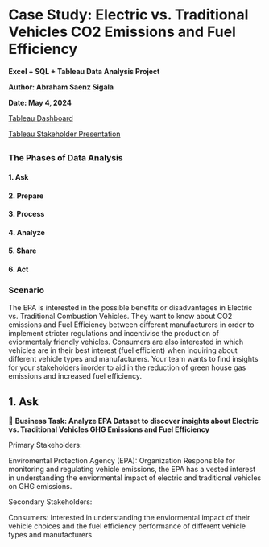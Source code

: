 # Case Study: Electric vs. Traditional Vehicles CO2 Emissions and Fuel Efficiency 
**Excel + SQL + Tableau Data Analysis Project**

**Author: Abraham Saenz Sigala**

**Date: May 4, 2024**

[Tableau Dashboard](https://public.tableau.com/app/profile/abraham.saenz.sigala/viz/GHGEmissionsandFuelEfficiencyDashboard/DashboardGHGandFuelEfficiency)

[Tableau Stakeholder Presentation](https://public.tableau.com/app/profile/abraham.saenz.sigala/viz/GHGandFuelEfficiencyPresentation/PresentationGHGandFuelEfficiencyPresentation)

##

### The Phases of Data Analysis

#### 1. Ask

#### 2. Prepare

#### 3. Process

#### 4. Analyze

#### 5. Share

#### 6. Act

### Scenario

The EPA is interested in the possible benefits or disadvantages in Electric vs. Traditional Combustion Vehicles. They want to know about CO2 emissions and Fuel Efficiency between different manufacturers in order to implement stricter regulations and incentivise the production of eviormentaly friendly vehicles. Consumers are also interested in which vehicles are in their best interest (fuel efficient) when inquiring about different vehicle types and manufacturers. Your team wants to find insights for your stakeholders inorder to aid in the reduction of green house gas emissions and increased fuel efficiency. 

## 1. Ask

:flashlight: **Business Task: Analyze EPA Dataset to discover insights about Electric vs. Traditional Vehicles GHG Emissions and Fuel Efficiency**

Primary Stakeholders: 

Enviromental Protection Agency (EPA): Organization Responsible for monitoring and regulating vehicle emissions, the EPA has a vested interest in understanding the enviormental impact of electric and traditional vehicles on GHG emissions.

Secondary Stakeholders: 

Consumers: Interested in understanding the enviormental impact of their vehicle choices and the fuel efficiency performance of different vehicle types and manufacturers. 
